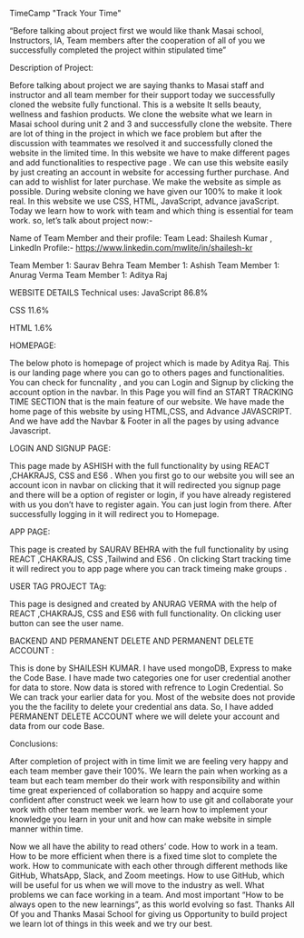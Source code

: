 TimeCamp "Track Your Time"

“Before talking about project first we would like thank Masai school, Instructors, IA, Team members after the cooperation of all of you we successfully completed the project within stipulated time”

Description of Project:

Before talking about project we are saying thanks to Masai staff and instructor and all team member for their support today we successfully cloned the website fully functional. This is a website It sells beauty, wellness and fashion products. We clone the website what we learn in Masai school during unit 2 and 3 and successfully clone the website. There are lot of thing in the project in which we face problem but after the discussion with teammates we resolved it and successfully cloned the website in the limited time. In this website we have to make different pages and add functionalities to respective page . We can use this website easily by just creating an account in website for accessing further purchase. And can add to wishlist for later purchase. We make the website as simple as possible. During website cloning we have given our 100% to make it look real. In this website we use CSS, HTML, JavaScript, advance javaScript. Today we learn how to work with team and which thing is essential for team work. so, let’s talk about project now:-

Name of Team Member and their profile: Team Lead: Shailesh Kumar , LinkedIn Profile:- https://www.linkedin.com/mwlite/in/shailesh-kr

Team Member 1: Saurav Behra Team Member 1: Ashish Team Member 1: Anurag Verma Team Member 1: Aditya Raj

WEBSITE DETAILS Technical uses: JavaScript 86.8%

CSS 11.6%

HTML 1.6%

HOMEPAGE:

The below photo is homepage of project which is made by Aditya Raj. This is our landing page where you can go to others pages and functionalities. You can check for funcnality , and you can Login and Signup by clicking the account option in the navbar. In this Page you will find an START TRACKING TIME SECTION that is the main feature of our website. We have made the home page of this website by using HTML,CSS, and Advance JAVASCRIPT. And we have add the Navbar & Footer in all the pages by using advance Javascript.

LOGIN AND SIGNUP PAGE:

This page made by ASHISH with the full functionality by using REACT ,CHAKRAJS, CSS and ES6 . When you first go to our website you will see an account icon in navbar on clicking that it will redirected you signup page and there will be a option of register or login, if you have already registered with us you don’t have to register again. You can just login from there. After successfully logging in it will redirect you to Homepage.

APP PAGE:

This page is created by SAURAV BEHRA with the full functionality by using REACT ,CHAKRAJS, CSS ,Tailwind and ES6 . On clicking Start tracking time it will redirect you to app page where you can track timeing make groups .

USER TAG PROJECT TAg:

This page is designed and created by ANURAG VERMA with the help of REACT ,CHAKRAJS, CSS and ES6 with full functionality. On clicking user button can see the user name.

BACKEND AND PERMANENT DELETE AND PERMANENT DELETE ACCOUNT :

This is done by SHAILESH KUMAR. I have used mongoDB, Express to make the Code Base. I have made two categories one for user credential another for data to store. Now data is stored with refrence to Login Credential. So We can track your earlier data for you. Most of the website does not provide you the the facility to delete your credential ans data. So, I have added PERMANENT DELETE ACCOUNT where we will delete your account and data from our code Base.

Conclusions:

After completion of project with in time limit we are feeling very happy and each team member gave their 100%. We learn the pain when working as a team but each team member do their work with responsibility and within time great experienced of collaboration so happy and acquire some confident after construct week we learn how to use git and collaborate your work with other team member work. we learn how to implement your knowledge you learn in your unit and how can make website in simple manner within time.

Now we all have the ability to read others’ code. How to work in a team. How to be more efficient when there is a fixed time slot to complete the work. How to communicate with each other through different methods like GitHub, WhatsApp, Slack, and Zoom meetings. How to use GitHub, which will be useful for us when we will move to the industry as well. What problems we can face working in a team. And most important “How to be always open to the new learnings”, as this world evolving so fast. Thanks All Of you and Thanks Masai School for giving us Opportunity to build project we learn lot of things in this week and we try our best.

